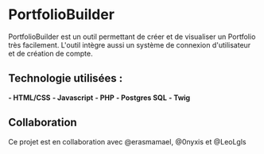 # PortfolioBuilder

PortfolioBuilder est un outil permettant de créer et de visualiser un Portfolio très facilement.
L'outil intègre aussi un système de connexion d'utilisateur et de création de compte.

## Technologie utilisées :

**- HTML/CSS**
**- Javascript**
**- PHP**
**- Postgres SQL**
**- Twig**

## Collaboration

Ce projet est en collaboration avec @erasmamael, @0nyxis et @LeoLgls
